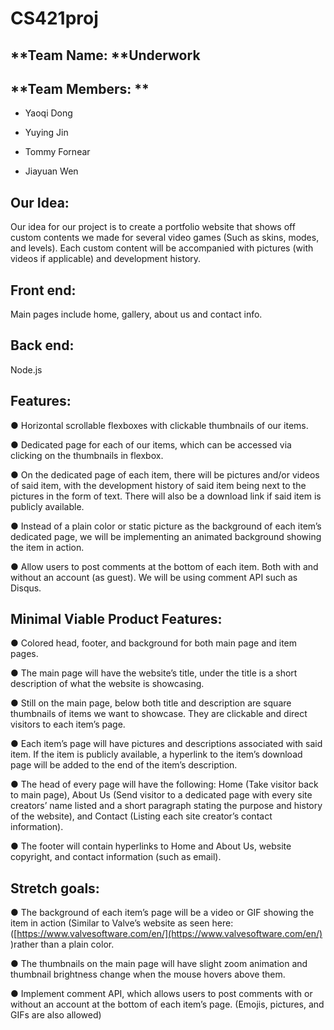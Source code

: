 # CS421proj

## **Team Name: **Underwork

## **Team Members: **

* Yaoqi Dong

* Yuying Jin

* Tommy Fornear

* Jiayuan Wen

## **Our Idea:**
Our idea for our project is to create a portfolio website that shows off custom contents we made for several video games (Such as skins, modes, and levels). Each custom content will be accompanied with pictures (with videos if applicable) and development history.

## **Front end:**
Main pages include home, gallery, about us and contact info.

## **Back end:**
Node.js

##  **Features:**
● Horizontal scrollable flexboxes with clickable thumbnails of our items.

● Dedicated page for each of our items, which can be accessed via clicking on the thumbnails in flexbox.

● On the dedicated page of each item, there will be pictures and/or videos of said item,
with the development history of said item being next to the pictures in the form of text. There will also be a download link if said item is publicly available.

● Instead of a plain color or static picture as the background of each item’s dedicated page, we will be implementing an animated background showing the item in action.

● Allow users to post comments at the bottom of each item. Both with and without an account (as guest). We will be using comment API such as Disqus.

## **Minimal Viable Product Features:**
● Colored head, footer, and background for both main page and item pages.

● The main page will have the website’s title, under the title is a short description of what the website is showcasing.

● Still on the main page, below both title and description are square thumbnails of items we want to showcase. They are clickable and direct visitors to each item’s page.

● Each item’s page will have pictures and descriptions associated with said item. If the item is publicly available, a hyperlink to the item’s download page will be added to the end of the item’s description.

● The head of every page will have the following: Home (Take visitor back to main page), About Us (Send visitor to a dedicated page with every site creators’ name listed and a short paragraph stating the purpose and history of the website), and Contact (Listing each site creator’s contact information).

● The footer will contain hyperlinks to Home and About Us, website copyright, and contact information (such as email).

##   **Stretch goals:**
● The background of each item’s page will be a video or GIF showing the item in action
(Similar to Valve’s website as seen here:  ([https://www.valvesoftware.com/en/](https://www.valvesoftware.com/en/) )rather than a plain color.

● The thumbnails on the main page will have slight zoom animation and thumbnail brightness change when the mouse hovers above them.

● Implement comment API, which allows users to post comments with or without an account at the bottom of each item’s page. (Emojis, pictures, and GIFs are also allowed)